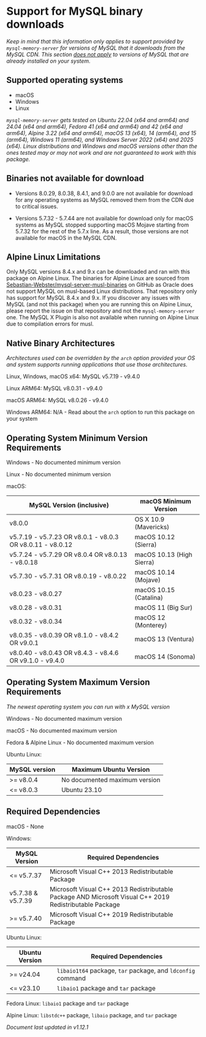 # Support for MySQL binary downloads

*Keep in mind that this information only applies to support provided by ```mysql-memory-server``` for versions of MySQL that it downloads from the MySQL CDN. This section <ins>does not apply</ins> to versions of MySQL that are already installed on your system.*

## Supported operating systems

- macOS
- Windows
- Linux

*```mysql-memory-server``` gets tested on Ubuntu 22.04 (x64 and arm64) and 24.04 (x64 and arm64), Fedora 41 (x64 and arm64) and 42 (x64 and arm64), Alpine 3.22 (x64 and arm64), macOS 13 (x64), 14 (arm64), and 15 (arm64), Windows 11 (arm64), and Windows Server 2022 (x64) and 2025 (x64). Linux distributions and Windows and macOS versions other than the ones tested may or may not work and are not guaranteed to work with this package.*

## Binaries not available for download

- Versions 8.0.29, 8.0.38, 8.4.1, and 9.0.0 are not available for download for any operating systems as MySQL removed them from the CDN due to critical issues.

- Versions 5.7.32 - 5.7.44 are not available for download only for macOS systems as MySQL stopped supporting macOS Mojave starting from 5.7.32 for the rest of the 5.7.x line. As a result, those versions are not available for macOS in the MySQL CDN.

## Alpine Linux Limitations

Only MySQL versions 8.4.x and 9.x can be downloaded and ran with this package on Alpine Linux. The binaries for Alpine Linux are sourced from [Sebastian-Webster/mysql-server-musl-binaries](https://github.com/Sebastian-Webster/mysql-server-musl-binaries) on GitHub as Oracle does not support MySQL on musl-based Linux distributions. That repository only has support for MySQL 8.4.x and 9.x. If you discover any issues with MySQL (and not this package) when you are running this on Alpine Linux, please report the issue on that repository and not the ```mysql-memory-server``` one. The MySQL X Plugin is also not available when running on Alpine Linux due to compilation errors for musl.

## Native Binary Architectures

*Architectures used can be overridden by the ```arch``` option provided your OS and system supports running applications that use those architectures.*

Linux, Windows, macOS x64: MySQL v5.7.19 - v9.4.0

Linux ARM64: MySQL v8.0.31 - v9.4.0

macOS ARM64: MySQL v8.0.26 - v9.4.0

Windows ARM64: N/A - Read about the ```arch``` option to run this package on your system

## Operating System Minimum Version Requirements

Windows - No documented minimum version

Linux - No documented minimum version

macOS:

| MySQL Version (inclusive) | macOS Minimum Version |
|--|--|
| v8.0.0 | OS X 10.9 (Mavericks) |
| v5.7.19 - v5.7.23 OR v8.0.1 - v8.0.3 OR v8.0.11 - v8.0.12  | macOS 10.12 (Sierra) |
| v5.7.24 - v5.7.29 OR v8.0.4 OR v8.0.13 - v8.0.18 | macOS 10.13 (High Sierra) |
| v5.7.30 - v5.7.31 OR v8.0.19 - v8.0.22 | macOS 10.14 (Mojave) |
| v8.0.23 - v8.0.27 | macOS 10.15 (Catalina) |
| v8.0.28 - v8.0.31 | macOS 11 (Big Sur) |
| v8.0.32 - v8.0.34 | macOS 12 (Monterey) |
| v8.0.35 - v8.0.39 OR v8.1.0 - v8.4.2 OR v9.0.1 | macOS 13 (Ventura) |
| v8.0.40 - v8.0.43 OR v8.4.3 - v8.4.6 OR v9.1.0 - v9.4.0 | macOS 14 (Sonoma) |

## Operating System Maximum Version Requirements

*The newest operating system you can run with x MySQL version*

Windows - No documented maximum version

macOS - No documented maximum version

Fedora & Alpine Linux - No documented maximum version

Ubuntu Linux:

| MySQL version | Maximum Ubuntu Version |
|--|--|
| >= v8.0.4 | No documented maximum version |
| <= v8.0.3 | Ubuntu 23.10 |

## Required Dependencies

macOS - None

Windows:

| MySQL Version | Required Dependencies |
|--|--|
| <= v5.7.37 | Microsoft Visual C++ 2013 Redistributable Package |
| v5.7.38 & v5.7.39 | Microsoft Visual C++ 2013 Redistributable Package AND Microsoft Visual C++ 2019 Redistributable Package|
| >= v5.7.40 | Microsoft Visual C++ 2019 Redistributable Package |

Ubuntu Linux:

| Ubuntu Version | Required Dependencies |
|--|--|
| >= v24.04 | ```libaio1t64``` package, ```tar``` package, and ```ldconfig``` command |
| <= v23.10 | ```libaio1``` package and ```tar``` package |

Fedora Linux: ```libaio1``` package and ```tar``` package

Alpine Linux: ```libstdc++``` package, ```libaio``` package, and ```tar``` package

*Document last updated in v1.12.1*